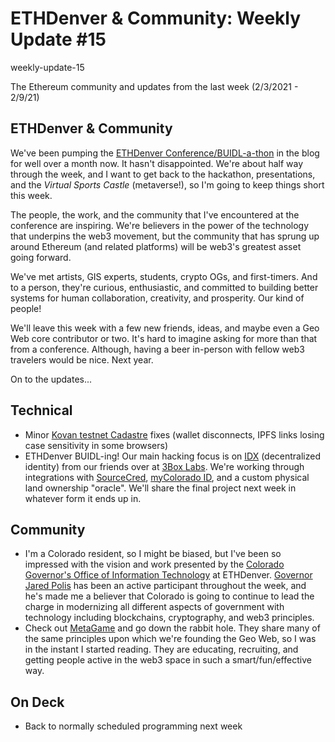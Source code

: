 # ETHDenver &amp; Community: Weekly Update #15

weekly-update-15

The Ethereum community and updates from the last week (2/3/2021 - 2/9/21)

## ETHDenver &amp; Community

We&#39;ve been pumping the [ETHDenver Conference/BUIDL-a-thon](https://www.ethdenver.com/) in the blog for well over a month now. It hasn&#39;t disappointed. We&#39;re about half way through the week, and I want to get back to the hackathon, presentations, and the _Virtual Sports Castle_ (metaverse!), so I&#39;m going to keep things short this week.

The people, the work, and the community that I&#39;ve encountered at the conference are inspiring. We&#39;re believers in the power of the technology that underpins the web3 movement, but the community that has sprung up around Ethereum (and related platforms) will be web3&#39;s greatest asset going forward.

We&#39;ve met artists, GIS experts, students, crypto OGs, and first-timers. And to a person, they&#39;re curious, enthusiastic, and committed to building better systems for human collaboration, creativity, and prosperity. Our kind of people!

We&#39;ll leave this week with a few new friends, ideas, and maybe even a Geo Web core contributor or two. It&#39;s hard to imagine asking for more than that from a conference. Although, having a beer in-person with fellow web3 travelers would be nice. Next year.

On to the updates...

## Technical

- Minor [Kovan testnet Cadastre](https://geoweb.eth.link/) fixes (wallet disconnects, IPFS links losing case sensitivity in some browsers)
- ETHDenver BUIDL-ing! Our main hacking focus is on [IDX](https://idx.xyz/) (decentralized identity) from our friends over at [3Box Labs](https://3boxlabs.com/). We&#39;re working through integrations with [SourceCred](https://sourcecred.io/), [myColorado ID](https://mycolorado.state.co.us/), and a custom physical land ownership &quot;oracle&quot;. We&#39;ll share the final project next week in whatever form it ends up in.

## Community

- I&#39;m a Colorado resident, so I might be biased, but I&#39;ve been so impressed with the vision and work presented by the [Colorado Governor&#39;s Office of Information Technology](http://www.oit.state.co.us/) at ETHDenver. [Governor Jared Polis](https://twitter.com/jaredpolis) has been an active participant throughout the week, and he&#39;s made me a believer that Colorado is going to continue to lead the charge in modernizing all different aspects of government with technology including blockchains, cryptography, and web3 principles.
- Check out [MetaGame](https://wiki.metagame.wtf/) and go down the rabbit hole. They share many of the same principles upon which we&#39;re founding the Geo Web, so I was in the instant I started reading. They are educating, recruiting, and getting people active in the web3 space in such a smart/fun/effective way.

## On Deck

- Back to normally scheduled programming next week
